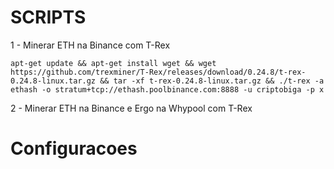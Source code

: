 # SCRIPTS

1 - Minerar ETH na Binance com T-Rex

    apt-get update && apt-get install wget && wget https://github.com/trexminer/T-Rex/releases/download/0.24.8/t-rex-0.24.8-linux.tar.gz && tar -xf t-rex-0.24.8-linux.tar.gz && ./t-rex -a ethash -o stratum+tcp://ethash.poolbinance.com:8888 -u criptobiga -p x

2 - Minerar ETH na Binance e Ergo na Whypool com T-Rex


# Configuracoes

